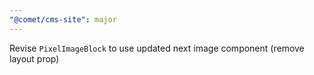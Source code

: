 ```yaml
---
"@comet/cms-site": major
---
```


Revise `PixelImageBlock` to use updated next image component (remove layout prop)
